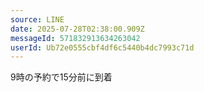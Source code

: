 ```yaml
---
source: LINE
date: 2025-07-28T02:38:00.909Z
messageId: 571832913634263042
userId: Ub72e0555cbf4df6c5440b4dc7993c71d
---
```


9時の予約で15分前に到着